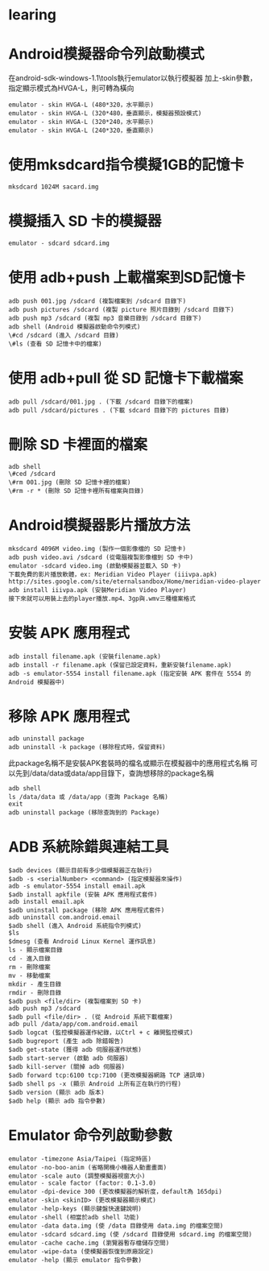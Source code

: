 # learing
# Android模擬器命令列啟動模式

在android-sdk-windows-1.1\tools執行emulator以執行模擬器
加上-skin參數，指定顯示模式為HVGA-L，則可轉為橫向

    emulator - skin HVGA-L (480*320，水平顯示)
    emulator - skin HVGA-L (320*480，垂直顯示，模擬器預設模式)
    emulator - skin HVGA-L (320*240，水平顯示)
    emulator - skin HVGA-L (240*320，垂直顯示)

# 使用mksdcard指令模擬1GB的記憶卡

    mksdcard 1024M sacard.img

# 模擬插入 SD 卡的模擬器

    emulator - sdcard sdcard.img

# 使用 adb+push 上載檔案到SD記憶卡

    adb push 001.jpg /sdcard (複製檔案到 /sdcard 目錄下)
    adb push pictures /sdcard (複製 picture 照片目錄到 /sdcard 目錄下)
    adb push mp3 /sdcard (複製 mp3 音樂目錄到 /sdcard 目錄下)
    adb shell (Android 模擬器啟動命令列模式)
    \#cd /sdcard (進入 /sdcard 目錄)
    \#ls (查看 SD 記憶卡中的檔案)

# 使用 adb+pull 從 SD 記憶卡下載檔案

    adb pull /sdcard/001.jpg . (下載 /sdcard 目錄下的檔案)
    adb pull /sdcard/pictures . (下載 sdcard 目錄下的 pictures 目錄)

# 刪除 SD 卡裡面的檔案

    adb shell
    \#ced /sdcard
    \#rm 001.jpg (刪除 SD 記憶卡裡的檔案)
    \#rm -r * (刪除 SD 記憶卡裡所有檔案與目錄)

# Android模擬器影片播放方法

    mksdcard 4096M video.img (製作一個影像檔的 SD 記憶卡)
    adb push video.avi /sdcard (從電腦複製影像檔到 SD 卡中)
    emulator -sdcard video.img (啟動模擬器並載入 SD 卡)
    下載免費的影片播放軟體，ex: Meridian Video Player (iiivpa.apk)
    http://sites.google.com/site/eternalsandbox/Home/meridian-video-player
    adb install iiivpa.apk (安裝Meridian Video Player)
    接下來就可以用裝上去的player播放.mp4、3gp與.wmv三種檔案格式

# 安裝 APK 應用程式

    adb install filename.apk (安裝filename.apk)
    adb install -r filename.apk (保留已設定資料，重新安裝filename.apk)
    adb -s emulator-5554 install filename.apk (指定安裝 APK 套件在 5554 的 Android 模擬器中)

# 移除 APK 應用程式

    adb uninstall package
    adb uninstall -k package (移除程式時，保留資料)

此package名稱不是安裝APK套裝時的檔名或顯示在模擬器中的應用程式名稱
可以先到/data/data或data/app目錄下，查詢想移除的package名稱

    adb shell
    ls /data/data 或 /data/app (查詢 Package 名稱)
    exit
    adb uninstall package (移除查詢到的 Package)

# ADB 系統除錯與連結工具

    $adb devices (顯示目前有多少個模擬器正在執行)
    $adb -s <serialNumber> <command> (指定模擬器來操作)
    adb -s emulator-5554 install email.apk
    $adb install apkfile (安裝 APK 應用程式套件)
    adb install email.apk
    $adb uninstall package (移除 APK 應用程式套件)
    adb uninstall com.android.email
    $adb shell (進入 Android 系統指令列模式)
    $ls
    $dmesg (查看 Android Linux Kernel 運作訊息)
    ls - 顯示檔案目錄
    cd - 進入目錄
    rm - 刪除檔案
    mv - 移動檔案
    mkdir - 產生目錄
    rmdir - 刪除目錄
    $adb push <file/dir> (複製檔案到 SD 卡)
    adb push mp3 /sdcard
    $adb pull <file/dir> . (從 Android 系統下載檔案)
    adb pull /data/app/com.android.email
    $adb logcat (監控模擬器運作紀錄，以Ctrl + c 離開監控模式)
    $adb bugreport (產生 adb 除錯報告)
    $adb get-state (獲得 adb 伺服器運作狀態)
    $adb start-server (啟動 adb 伺服器)
    $adb kill-server (關掉 adb 伺服器)
    $adb forward tcp:6100 tcp:7100 (更改模擬器網路 TCP 通訊埠)
    $adb shell ps -x (顯示 Android 上所有正在執行的行程)
    $adb version (顯示 adb 版本)
    $adb help (顯示 adb 指令參數)

# Emulator 命令列啟動參數

    emulator -timezone Asia/Taipei (指定時區)
    emulator -no-boo-anim (省略開機小機器人動畫畫面)
    emulator -scale auto (調整模擬器視窗大小)
    emulator - scale factor (factor: 0.1-3.0)
    emulator -dpi-device 300 (更改模擬器的解析度，default為 165dpi)
    emulator -skin <skinID> (更改模擬器顯示模式)
    emulator -help-keys (顯示鍵盤快速鍵說明)
    emulator -shell (相當於adb shell 功能)
    emulator -data data.img (使 /data 目錄使用 data.img 的檔案空間)
    emulator -sdcard sdcard.img (使 /sdcard 目錄使用 sdcard.img 的檔案空間)
    emulator -cache cache.img (瀏覽器暫存檔儲存空間)
    emulator -wipe-data (使模擬器恢復到原廠設定)
    emulator -help (顯示 emulator 指令參數) 
